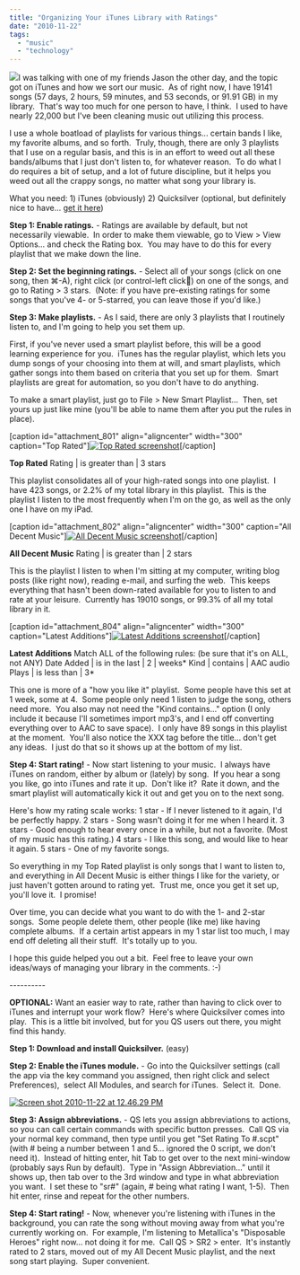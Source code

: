 ```yaml
---
title: "Organizing Your iTunes Library with Ratings"
date: "2010-11-22"
tags:
  - "music"
  - "technology"
---
```


![](images/itunes9icon.png)I was talking with one of my friends Jason the other day, and the topic got on iTunes and how we sort our music.  As of right now, I have 19141 songs (57 days, 2 hours, 59 minutes, and 53 seconds, or 91.91 GB) in my library.  That's way too much for one person to have, I think.  I used to have nearly 22,000 but I've been cleaning music out utilizing this process.

I use a whole boatload of playlists for various things... certain bands I like, my favorite albums, and so forth.  Truly, though, there are only 3 playlists that I use on a regular basis, and this is in an effort to weed out all these bands/albums that I just don't listen to, for whatever reason.  To do what I do requires a bit of setup, and a lot of future discipline, but it helps you weed out all the crappy songs, no matter what song your library is.

What you need: 1) iTunes (obviously) 2) Quicksilver (optional, but definitely nice to have... [get it here](http://www.blacktree.com/))

<!--more-->

**Step 1: Enable ratings.** - Ratings are available by default, but not necessarily viewable.  In order to make them viewable, go to View > View Options... and check the Rating box.  You may have to do this for every playlist that we make down the line.

**Step 2: Set the beginning ratings.** - Select all of your songs (click on one song, then ⌘-A), right click (or control-left click) on one of the songs, and go to Rating > 3 stars.  (Note: if you have pre-existing ratings for some songs that you've 4- or 5-starred, you can leave those if you'd like.)

**Step 3: Make playlists.** - As I said, there are only 3 playlists that I routinely listen to, and I'm going to help you set them up.

First, if you've never used a smart playlist before, this will be a good learning experience for you.  iTunes has the regular playlist, which lets you dump songs of your choosing into them at will, and smart playlists, which gather songs into them based on criteria that you set up for them.  Smart playlists are great for automation, so you don't have to do anything.

To make a smart playlist, just go to File > New Smart Playlist...  Then, set yours up just like mine (you'll be able to name them after you put the rules in place).

\[caption id="attachment\_801" align="aligncenter" width="300" caption="Top Rated"\][![](http://niclake13.wordpress.com/wp-content/uploads/2010/11/screen-shot-2010-11-22-at-9-40-53-am1.png?w=300 "Top Rated screenshot")](http://niclake13.wordpress.com/wp-content/uploads/2010/11/screen-shot-2010-11-22-at-9-40-53-am1.png)\[/caption\]

**Top Rated** Rating | is greater than | 3 stars

This playlist consolidates all of your high-rated songs into one playlist.  I have 423 songs, or 2.2% of my total library in this playlist.  This is the playlist I listen to the most frequently when I'm on the go, as well as the only one I have on my iPad.

\[caption id="attachment\_802" align="aligncenter" width="300" caption="All Decent Music"\][![](http://niclake13.wordpress.com/wp-content/uploads/2010/11/screen-shot-2010-11-22-at-9-40-59-am.png?w=300 "All Decent Music screenshot")](http://niclake13.wordpress.com/wp-content/uploads/2010/11/screen-shot-2010-11-22-at-9-40-59-am.png)\[/caption\]

**All Decent Music** Rating | is greater than | 2 stars

This is the playlist I listen to when I'm sitting at my computer, writing blog posts (like right now), reading e-mail, and surfing the web.  This keeps everything that hasn't been down-rated available for you to listen to and rate at your leisure.  Currently has 19010 songs, or 99.3% of all my total library in it.

\[caption id="attachment\_804" align="aligncenter" width="300" caption="Latest Additions"\][![](http://niclake13.wordpress.com/wp-content/uploads/2010/11/screen-shot-2010-11-22-at-9-41-32-am1.png?w=300 "Latest Additions screenshot")](http://niclake13.wordpress.com/wp-content/uploads/2010/11/screen-shot-2010-11-22-at-9-41-32-am1.png)\[/caption\]

**Latest Additions** Match ALL of the following rules: (be sure that it's on ALL, not ANY) Date Added | is in the last | 2 | weeks\* Kind | contains | AAC audio Plays | is less than | 3\*

This one is more of a "how you like it" playlist.  Some people have this set at 1 week, some at 4.  Some people only need 1 listen to judge the song, others need more.  You also may not need the "Kind contains..." option (I only include it because I'll sometimes import mp3's, and I end off converting everything over to AAC to save space).  I only have 89 songs in this playlist at the moment.  You'll also notice the XXX tag before the title... don't get any ideas.  I just do that so it shows up at the bottom of my list.

**Step 4: Start rating!** - Now start listening to your music.  I always have iTunes on random, either by album or (lately) by song.  If you hear a song you like, go into iTunes and rate it up.  Don't like it?  Rate it down, and the smart playlist will automatically kick it out and get you on to the next song.

Here's how my rating scale works: 1 star - If I never listened to it again, I'd be perfectly happy. 2 stars - Song wasn't doing it for me when I heard it. 3 stars - Good enough to hear every once in a while, but not a favorite. (Most of my music has this rating.) 4 stars - I like this song, and would like to hear it again. 5 stars - One of my favorite songs.

So everything in my Top Rated playlist is only songs that I want to listen to, and everything in All Decent Music is either things I like for the variety, or just haven't gotten around to rating yet.  Trust me, once you get it set up, you'll love it.  I promise!

Over time, you can decide what you want to do with the 1- and 2-star songs.  Some people delete them, other people (like me) like having complete albums.  If a certain artist appears in my 1 star list too much, I may end off deleting all their stuff.  It's totally up to you.

I hope this guide helped you out a bit.  Feel free to leave your own ideas/ways of managing your library in the comments. :-)

\----------

**OPTIONAL:** Want an easier way to rate, rather than having to click over to iTunes and interrupt your work flow?  Here's where Quicksilver comes into play.  This is a little bit involved, but for you QS users out there, you might find this handy.

**Step 1: Download and install Quicksilver.** (easy)

**Step 2: Enable the iTunes module.** - Go into the Quicksilver settings (call the app via the key command you assigned, then right click and select Preferences),  select All Modules, and search for iTunes.  Select it.  Done.

[![](http://niclake13.wordpress.com/wp-content/uploads/2010/11/screen-shot-2010-11-22-at-12-46-29-pm.png?w=300 "Screen shot 2010-11-22 at 12.46.29 PM")](http://niclake13.wordpress.com/wp-content/uploads/2010/11/screen-shot-2010-11-22-at-12-46-29-pm.png)

**Step 3: Assign abbreviations.** - QS lets you assign abbreviations to actions, so you can call certain commands with specific button presses.  Call QS via your normal key command, then type until you get "Set Rating To #.scpt" (with # being a number between 1 and 5... ignored the 0 script, we don't need it).  Instead of hitting enter, hit Tab to get over to the next mini-window (probably says Run by default).  Type in "Assign Abbreviation..." until it shows up, then tab over to the 3rd window and type in what abbreviation you want.  I set these to "sr#" (again, # being what rating I want, 1-5).  Then hit enter, rinse and repeat for the other numbers.

**Step 4: Start rating!** - Now, whenever you're listening with iTunes in the background, you can rate the song without moving away from what you're currently working on.  For example, I'm listening to Metallica's "Disposable Heroes" right now... not doing it for me.  Call QS > SR2 > enter.  It's instantly rated to 2 stars, moved out of my All Decent Music playlist, and the next song start playing.  Super convenient.
